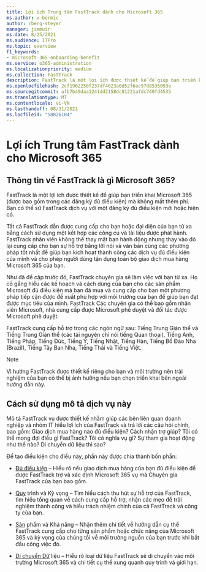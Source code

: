 ```yaml
---
title: Lợi ích Trung tâm FastTrack dành cho Microsoft 365
ms.author: v-bermic
author: rberg-steyer
manager: jimmuir
ms.date: 8/25/2021
ms.audience: ITPro
ms.topic: overview
f1_keywords:
- microsoft-365-onboarding-benefit
ms.service: o365-administration
ms.localizationpriority: medium
ms.collection: FastTrack
description: FastTrack là một lợi ích được thiết kế để giúp bạn triển khai Microsoft 365 (được bao gồm trong các đăng ký đủ điều kiện) mà không mất thêm phí. Bạn có thể sử FastTrack dịch vụ với một đăng ký đủ điều kiện mới hoặc hiện có.
ms.openlocfilehash: 2cf1902250f237df4023a0d52f6ac97d8535093e
ms.sourcegitcommit: afb7b49daa1241dd2158dc81221afdc740fd4535
ms.translationtype: MT
ms.contentlocale: vi-VN
ms.lasthandoff: 08/31/2021
ms.locfileid: "58826104"
---
```

# <a name="fasttrack-center-benefit-for-microsoft-365"></a>Lợi ích Trung tâm FastTrack dành cho Microsoft 365

## <a name="what-is-fasttrack-for-microsoft-365"></a>Thông tin về FastTrack là gì Microsoft 365?

FastTrack là một lợi ích được thiết kế để giúp bạn triển khai Microsoft 365 (được bao gồm trong các đăng ký đủ điều kiện) mà không mất thêm phí. Bạn có thể sử FastTrack dịch vụ với một đăng ký đủ điều kiện mới hoặc hiện có.

Tất cả FastTrack dẫn được cung cấp cho bạn hoặc đại diện của bạn từ xa bằng cách sử dụng một kết hợp các công cụ và tài liệu được phát hành. FastTrack nhân viên không thể thay mặt bạn hành động nhưng thay vào đó lại cung cấp cho bạn sự hỗ trợ bằng lời nói và văn bản cùng các phương pháp tốt nhất để giúp bạn kích hoạt thành công các dịch vụ đủ điều kiện của mình và cho phép người dùng tận dụng toàn bộ giao dịch mua hàng Microsoft 365 của bạn.

Như đã đề cập trước đó, FastTrack chuyên gia sẽ làm việc với bạn từ xa. Họ cố gắng hiểu các kế hoạch và cách dùng của bạn cho các sản phẩm Microsoft đủ điều kiện mà bạn đã mua và cung cấp cho bạn một phương pháp tiếp cận được đề xuất phù hợp với môi trường của bạn để giúp bạn đạt được mục tiêu của mình. FastTrack Các chuyên gia có thể bao gồm nhân viên Microsoft, nhà cung cấp được Microsoft phê duyệt và đối tác được Microsoft phê duyệt.

FastTrack cung cấp hỗ trợ trong các ngôn ngữ sau: Tiếng Trung Giản thể và Tiếng Trung Giản thể (các tài nguyên chỉ nói tiếng Quan thoại), Tiếng Anh, Tiếng Pháp, Tiếng Đức, Tiếng Ý, Tiếng Nhật, Tiếng Hàn, Tiếng Bồ Đào Nha (Brazil), Tiếng Tây Ban Nha, Tiếng Thái và Tiếng Việt.  

> [!NOTE]
> Vì hướng FastTrack được thiết kế riêng cho bạn và môi trường nên trải nghiệm của bạn có thể bị ảnh hưởng nếu bạn chọn triển khai bên ngoài hướng dẫn này.

## <a name="how-to-use-this-service-description"></a>Cách sử dụng mô tả dịch vụ này

Mô tả FastTrack vụ được thiết kế nhằm giúp các bên liên quan doanh nghiệp và nhóm IT hiểu lợi ích của FastTrack và trả lời các câu hỏi chính, bao gồm: Giao dịch mua hàng nào đủ điều kiện? Cách nhận trợ giúp? Tôi có thể mong đợi điều gì FastTrack? Tôi có nghĩa vụ gì? Sự tham gia hoạt động như thế nào? Di chuyển dữ liệu thì sao?

Để tạo điều kiện cho điều này, phần này được chia thành bốn phần:

  - [Đủ điều kiện](eligibility.md) – Hiểu rõ nếu giao dịch mua hàng của bạn đủ điều kiện để được FastTrack trợ và xác định Microsoft 365 vụ mà Chuyên gia FastTrack của bạn bao gồm.

  - [Quy](process-and-expectations.md) trình và Kỳ vọng – Tìm hiểu cách thu hút sự hỗ trợ của FastTrack, tìm hiểu tổng quan về cách cung cấp hỗ trợ, nhận các mẹo để trải nghiệm thành công và hiểu trách nhiệm chính của cả FastTrack và công ty của bạn.

  - [Sản](products-and-capabilities.md) phẩm và Khả năng – Nhận thêm chi tiết về hướng dẫn cụ thể FastTrack cung cấp cho từng sản phẩm hoặc chức năng của Microsoft 365 và kỳ vọng của chúng tôi về môi trường nguồn của bạn trước khi bắt đầu công việc đó.

  - [Di chuyển Dữ](data-migration.md) liệu – Hiểu rõ loại dữ liệu FastTrack sẽ di chuyển vào môi trường Microsoft 365 và chi tiết cụ thể xung quanh quy trình và giới hạn.
